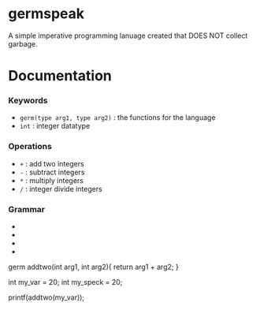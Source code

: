 # germspeak
A simple imperative programming lanuage created that DOES NOT collect garbage.


# Documentation
### Keywords
- `germ(type arg1, type arg2)` : the functions for the language
- `int` : integer datatype
### Operations
- `+` : add two integers
- `-` : subtract integers
- `*` : multiply integers
- `/` : integer divide integers
### Grammar
- 
- 
- 
- 


germ addtwo(int arg1, int arg2){
  return arg1 + arg2;
}

int my_var = 20;
int my_speck = 20;

printf(addtwo(my_var));


